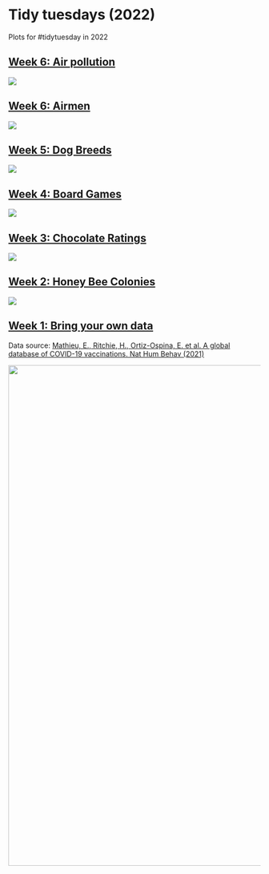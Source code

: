 # Tidy tuesdays (2022)
Plots for #tidytuesday in 2022

## [Week 6: Air pollution](https://github.com/davidr9708/Tidy_tueday/tree/main/2022/Week_15)
<image src = "Week_15/air_pollution.png">

## [Week 6: Airmen](https://github.com/davidr9708/Tidy_tueday/tree/main/2022/Week_6)
<image src = "Week_6/Airmen.png">

## [Week 5: Dog Breeds](https://github.com/davidr9708/Tidy_tueday/tree/main/2022/Week_5)
<image src = "Week_5/Dog_Breeds.png">
  
## [Week 4: Board Games](https://github.com/davidr9708/Tidy_tueday/tree/main/2022/Week_4)
<image src = "Week_4/Board_games.png">
  
## [Week 3: Chocolate Ratings](https://github.com/davidr9708/Tidy_tueday/tree/main/2022/Week_3)
<image src = "Week_3/Chocolates.png">
  
## [Week 2: Honey Bee Colonies](https://github.com/davidr9708/Tidy_tueday/tree/main/2022/Week_2)
<image src = "Week_2/summer_winter_colony_losses.png">

## [Week 1: Bring your own data](https://github.com/davidr9708/Tidy_tueday/tree/main/2022/Week_1)
Data source: [Mathieu, E., Ritchie, H., Ortiz-Ospina, E. et al. A global database of COVID-19 vaccinations. Nat Hum Behav (2021)](https://ourworldindata.org/covid-vaccinations)

<image src = "Week_1/Covid_vaccination.png" width = 1000 heigth = 500>
